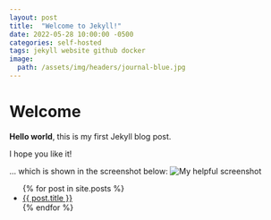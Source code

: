 ```yaml
---
layout: post
title:  "Welcome to Jekyll!"
date: 2022-05-28 10:00:00 -0500
categories: self-hosted
tags: jekyll website github docker
image:
  path: /assets/img/headers/journal-blue.jpg
---
```




# Welcome

**Hello world**, this is my first Jekyll blog post.

I hope you like it!

... which is shown in the screenshot below:
![My helpful screenshot](#)

<ul>
  {% for post in site.posts %}
    <li>
      <a href="{{ post.url }}">{{ post.title }}</a>
    </li>
  {% endfor %}
</ul>
